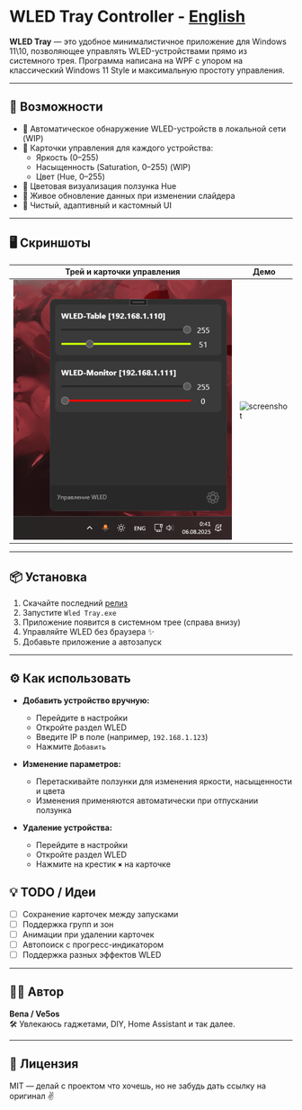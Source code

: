 # WLED Tray Controller  - [English](https://github.com/Ve5os/Wled-Tray/blob/master/README.md) 

**WLED Tray** — это удобное минималистичное приложение для Windows 11\10, позволяющее управлять WLED-устройствами прямо из системного трея. Программа написана на WPF с упором на классический Windows 11 Style и максимальную простоту управления.

---

## 🔧 Возможности

- 📡 Автоматическое обнаружение WLED-устройств в локальной сети (WIP)
- 🧱 Карточки управления для каждого устройства:
  - Яркость (0–255)
  - Насыщенность (Saturation, 0–255) (WIP)
  - Цвет (Hue, 0–255)
- 🎨 Цветовая визуализация ползунка Hue
- 🔁 Живое обновление данных при изменении слайдера
- 🧼 Чистый, адаптивный и кастомный UI

---

## 🖥️ Скриншоты

| Трей и карточки управления | Демо |
|---------------------------|-----------|
| ![screenshot](Screenshot/tray.png) | ![screenshot](Screenshot/showcase.gif) |

---

## 📦 Установка

1. Скачайте последний [релиз](https://github.com/ve5os/WLED-Tray/releases)
2. Запустите `Wled Tray.exe`
3. Приложение появится в системном трее (справа внизу)
4. Управляйте WLED без браузера ✨
5. Добавьте приложение а автозапуск

---

## ⚙️ Как использовать

- **Добавить устройство вручную:**
  - Перейдите в настройки
  - Откройте раздел WLED
  - Введите IP в поле (например, `192.168.1.123`)
  - Нажмите `Добавить`

- **Изменение параметров:**
  - Перетаскивайте ползунки для изменения яркости, насыщенности и цвета
  - Изменения применяются автоматически при отпускании ползунка

- **Удаление устройства:**
  - Перейдите в настройки
  - Откройте раздел WLED
  - Нажмите на крестик `✖` на карточке


## 💡 TODO / Идеи

- [ ] Сохранение карточек между запусками
- [ ] Поддержка групп и зон
- [ ] Анимации при удалении карточек
- [ ] Автопоиск с прогресс-индикатором
- [ ] Поддержка разных эффектов WLED

---

## 👨‍💻 Автор

**Вепа / Ve5os**  
🛠 Увлекаюсь гаджетами, DIY, Home Assistant и так далее.

---

## 📄 Лицензия

MIT — делай с проектом что хочешь, но не забудь дать ссылку на оригинал ✌️
